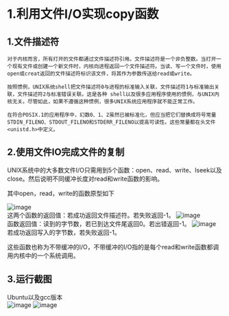 # 1.利用文件I/O实现copy函数
## 1.文件描述符
    对于内核而言，所有打开的文件都通过文件描述符引用。文件描述符是一个非负整数。当打开一个现有文件或创建一个新文件时，内核向进程返回一个文件描述符。当读、写一个文件时，使用open或creat返回的文件描述符标识该文件，将其作为参数传送给read或write。
    
    按照惯例，UNIX系统shell把文件描述符0与进程的标准输入关联，文件描述符1与标准输出关联，文件描述符2与标准错误关联。这是各种 shell以及很多应用程序使用的惯例，与UNIX内核无关。尽管如此，如果不遵循这种惯例，很多UNIX系统应用程序就不能正常工作。
    
    在符合POSIX.1的应用程序中，幻数0、1、2虽然已被标准化，但应当把它们替换成符号常量STDIN_FILENO、STDOUT_FILENO和STDERR_FILENO以提高可读性。这些常量都在头文件<unistd.h>中定义。

## 2.使用文件IO完成文件的复制
UNIX系统中的大多数文件I/O只需用到5个函数：open、read、write、lseek以及close。然后说明不同缓冲长度对read和write函数的影响。

其中open，read，write的函数原型如下

![image](https://user-images.githubusercontent.com/114986300/193774527-a23c9cf4-1616-4a51-874f-b8bdb81b98a1.png)  
这两个函数的返回值：若成功返回文件描述符。若失败返回-1。
![image](https://user-images.githubusercontent.com/114986300/193775070-357d1583-2b8b-4cb2-8079-7b21a5039ec0.png)  
函数返回值：读到的字节数，若已到达文件尾返回0。若出错返回-1。
![image](https://user-images.githubusercontent.com/114986300/193775129-3d57a049-4a56-46b4-84c3-d66ace2f6df4.png)  
若成功返回写入的字节数，若失败返回-1。

这些函数也称为不带缓冲的I/O，不带缓冲的I/O指的是每个read和write函数都调用内核中的一个系统调用。
## 3.运行截图
Ubuntu以及gcc版本  
![image](https://user-images.githubusercontent.com/114986300/193778858-d1a9db63-edd2-4d3b-8554-5b3c0c6a1cc1.png)
![image](https://user-images.githubusercontent.com/114986300/193779502-025a80e9-21a9-4905-8669-244457587dd9.png)

